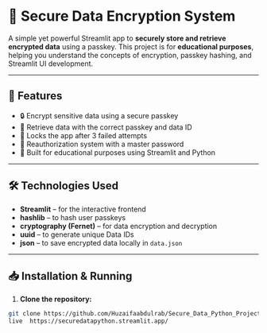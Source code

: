 # 🔐 Secure Data Encryption System

A simple yet powerful Streamlit app to **securely store and retrieve encrypted data** using a passkey. This project is for **educational purposes**, helping you understand the concepts of encryption, passkey hashing, and Streamlit UI development.

---

## 🚀 Features

- 🔒 Encrypt sensitive data using a secure passkey
- 🔑 Retrieve data with the correct passkey and data ID
- 🛑 Locks the app after 3 failed attempts
- 🔐 Reauthorization system with a master password
- 🧠 Built for educational purposes using Streamlit and Python

---

## 🛠️ Technologies Used

- **Streamlit** – for the interactive frontend
- **hashlib** – to hash user passkeys
- **cryptography (Fernet)** – for data encryption and decryption
- **uuid** – to generate unique Data IDs
- **json** – to save encrypted data locally in `data.json`

---

## 📥 Installation & Running

1. **Clone the repository:**

```bash
git clone https://github.com/Huzaifaabdulrab/Secure_Data_Python_Project
live  https://securedatapython.streamlit.app/